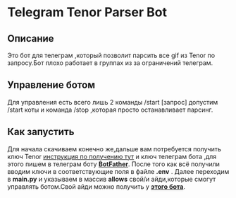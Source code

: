 # Telegram Tenor Parser Bot
## Описание
Это бот для телеграм ,который позволит парсить все gif из Tenor по запросу.Бот плохо работает в группах из за ограничений телеграм.
## Управление ботом
Для управления есть всего лишь 2 команды /start [запрос] допустим /start коты и команда /stop ,которая просто останавливает парсинг.
## Как запустить
Для начала скачиваем конечно же,дальше вам потребуется получить ключ Tenor <a href="https://developers.google.com/tenor/guides/quickstart">инструкция по получению тут</a> 
и ключ телеграм бота ,для этого пишем в телеграм боту <a href="https://t.me/BotFather">**BotFather**</a>.
После того как всё получили вводим ключи в соответствующие поля в файле **.env** .
Далее переходим в **main.py** и указываем в массив **allows** свой/и айди,которые смогут управлять ботом.Свой айди можно получить у <a href="https://t.me/getmyid_bot">**этого бота**</a>.
